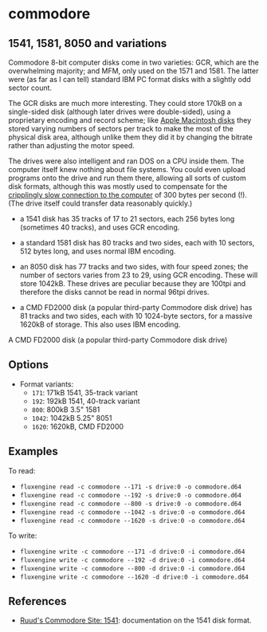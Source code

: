 commodore
====
## 1541, 1581, 8050 and variations
<!-- This file is automatically generated. Do not edit. -->

Commodore 8-bit computer disks come in two varieties: GCR, which are the
overwhelming majority; and MFM, only used on the 1571 and 1581. The latter were
(as far as I can tell) standard IBM PC format disks with a slightly odd sector
count.

The GCR disks are much more interesting. They could store 170kB on a
single-sided disk (although later drives were double-sided), using a proprietary
encoding and record scheme; like [Apple Macintosh disks](macintosh.md) they
stored varying numbers of sectors per track to make the most of the physical
disk area, although unlike them they did it by changing the bitrate rather than
adjusting the motor speed.

The drives were also intelligent and ran DOS on a CPU inside them. The
computer itself knew nothing about file systems. You could even upload
programs onto the drive and run them there, allowing all sorts of custom disk
formats, although this was mostly used to compensate for the [cripplingly
slow connection to the
computer](https://ilesj.wordpress.com/2014/05/14/1541-why-so-complicated/) of
300 bytes per second (!). (The drive itself could transfer data reasonably
quickly.)

  - a 1541 disk has 35 tracks of 17 to 21 sectors, each 256 bytes long
	(sometimes 40 tracks), and uses GCR encoding.

  - a standard 1581 disk has 80 tracks and two sides, each with 10 sectors, 512
	bytes long, and uses normal IBM encoding.

  - an 8050 disk has 77 tracks and two sides, with four speed zones; the number
	of sectors varies from 23 to 29, using GCR encoding. These will store
	1042kB. These drives are peculiar because they are 100tpi and therefore the
	disks cannot be read in normal 96tpi drives.

  - a CMD FD2000 disk (a popular third-party Commodore disk drive) has 81
	tracks and two sides, each with 10 1024-byte sectors, for a massive 1620kB
	of storage. This also uses IBM encoding.

A CMD FD2000 disk (a popular third-party Commodore disk drive) 

## Options

  - Format variants:
      - `171`: 171kB 1541, 35-track variant
      - `192`: 192kB 1541, 40-track variant
      - `800`: 800kB 3.5" 1581
      - `1042`: 1042kB 5.25" 8051
      - `1620`: 1620kB, CMD FD2000

## Examples

To read:

  - `fluxengine read -c commodore --171 -s drive:0 -o commodore.d64`
  - `fluxengine read -c commodore --192 -s drive:0 -o commodore.d64`
  - `fluxengine read -c commodore --800 -s drive:0 -o commodore.d64`
  - `fluxengine read -c commodore --1042 -s drive:0 -o commodore.d64`
  - `fluxengine read -c commodore --1620 -s drive:0 -o commodore.d64`

To write:

  - `fluxengine write -c commodore --171 -d drive:0 -i commodore.d64`
  - `fluxengine write -c commodore --192 -d drive:0 -i commodore.d64`
  - `fluxengine write -c commodore --800 -d drive:0 -i commodore.d64`
  - `fluxengine write -c commodore --1620 -d drive:0 -i commodore.d64`

## References

  - [Ruud's Commodore Site: 1541](http://www.baltissen.org/newhtm/1541c.htm):
    documentation on the 1541 disk format.

